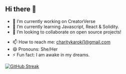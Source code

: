 ## Hi there 👋


- 🔭 I’m currently working on CreatorVerse
- 🌱 I’m currently learning Javascript, React & Solidity.
- 👯 I’m looking to collaborate on open source projects!
<!-- - 🤔 I’m looking for help with ...
 - 💬 Ask me about ... -->
- 📫 How to reach me: charitykaroki1@gmail.com
- 😄 Pronouns: She/Her
- ⚡ Fun fact: I am awake in my dreams.

[![GitHub Streak](https://streak-stats.demolab.com/?user=AnnCKaroki)](https://git.io/streak-stats)
